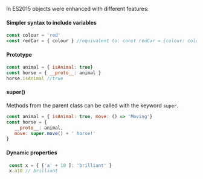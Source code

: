 In ES2015 objects were enhanced with different features:

#### Simpler syntax to include variables

```javascript
const colour = 'red'
const redCar = { colour } //equivalent to: const redCar = {colour: colour}
```

#### Prototype

```javascript
const animal = { isAnimal: true}
const horse = { __proto__: animal }
horse.isAnimal //true
```

#### super()

Methods from the parent class can be called with the keyword `super`.

```javascript
const animal = { isAnimal: true, move: () => 'Moving'}
const horse = {
   __proto__: animal,
   move: super.move() + ' horse!'
}
```

#### Dynamic properties

```javascript
 const x = { ['a' + 10 ]: 'brilliant' }
 x.a10 // brilliant
```

